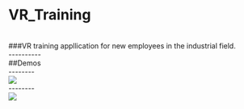 # VR_Training
<br/>
###VR training appllication for new employees in the industrial field. <br/>
----------<br/>
##Demos<br/>
--------<br/>
<img src="https://github.com/haitamgrissen/VR_Training/blob/main/scene_part1.gif"/> <br/>
--------<br/>
<img src="https://github.com/haitamgrissen/VR_Training/blob/main/scene_part_2.gif"/> <br/>
